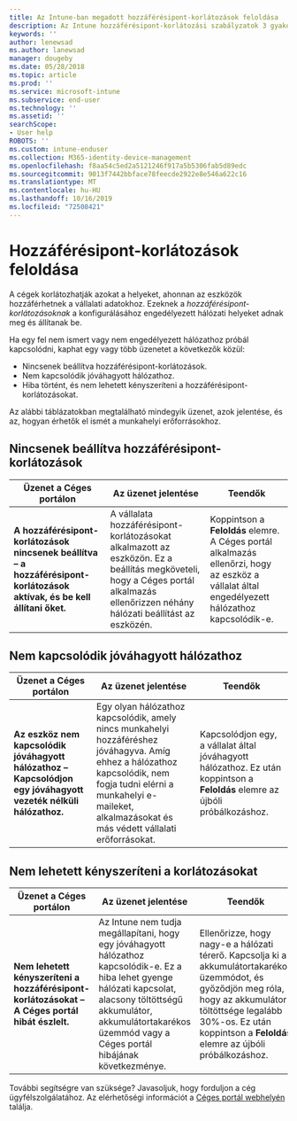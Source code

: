 ```yaml
---
title: Az Intune-ban megadott hozzáférésipont-korlátozások feloldása
description: Az Intune hozzáférésipont-korlátozási szabályzatok 3 gyakori üzenetének áttekintése és feloldásuk elsajátítása
keywords: ''
author: lenewsad
ms.author: lanewsad
manager: dougeby
ms.date: 05/28/2018
ms.topic: article
ms.prod: ''
ms.service: microsoft-intune
ms.subservice: end-user
ms.technology: ''
ms.assetid: ''
searchScope:
- User help
ROBOTS: ''
ms.custom: intune-enduser
ms.collection: M365-identity-device-management
ms.openlocfilehash: f8aa54c5ed2a5121246f917a5b5306fab5d89edc
ms.sourcegitcommit: 9013f7442bbface78feecde2922e8e546a622c16
ms.translationtype: MT
ms.contentlocale: hu-HU
ms.lasthandoff: 10/16/2019
ms.locfileid: "72508421"
---
```

# <a name="resolve-access-point-restrictions"></a>Hozzáférésipont-korlátozások feloldása

A cégek korlátozhatják azokat a helyeket, ahonnan az eszközök hozzáférhetnek a vállalati adatokhoz.
Ezeknek a *hozzáférésipont-korlátozásoknak* a konfigurálásához engedélyezett hálózati helyeket adnak meg és állítanak be.  

Ha egy fel nem ismert vagy nem engedélyezett hálózathoz próbál kapcsolódni, kaphat egy vagy több üzenetet a következők közül:

* Nincsenek beállítva hozzáférésipont-korlátozások.
* Nem kapcsolódik jóváhagyott hálózathoz.
* Hiba történt, és nem lehetett kényszeríteni a hozzáférésipont-korlátozásokat.

 Az alábbi táblázatokban megtalálható mindegyik üzenet, azok jelentése, és az, hogyan érhetők el ismét a munkahelyi erőforrásokhoz.

## <a name="access-point-restrictions-not-set-up"></a>Nincsenek beállítva hozzáférésipont-korlátozások  
| Üzenet a Céges portálon | Az üzenet jelentése | Teendők                                                               
|------------------------|--------------------------|--------------------------|
| **A hozzáférésipont-korlátozások nincsenek beállítva – a hozzáférésipont-korlátozások aktívak, és be kell állítani őket.** | A vállalata hozzáférésipont-korlátozásokat alkalmazott az eszközön. Ez a beállítás megköveteli, hogy a Céges portál alkalmazás ellenőrizzen néhány hálózati beállítást az eszközén. | Koppintson a **Feloldás** elemre. A Céges portál alkalmazás ellenőrzi, hogy az eszköz a vállalat által engedélyezett hálózathoz kapcsolódik-e. |

## <a name="not-connected-to-an-approved-network"></a>Nem kapcsolódik jóváhagyott hálózathoz  

| Üzenet a Céges portálon | Az üzenet jelentése | Teendők                                                                   
|------------------------|-----------------------------------|--------------------------|
| **Az eszköz nem kapcsolódik jóváhagyott hálózathoz – Kapcsolódjon egy jóváhagyott vezeték nélküli hálózathoz.** | Egy olyan hálózathoz kapcsolódik, amely nincs munkahelyi hozzáféréshez jóváhagyva. Amíg ehhez a hálózathoz kapcsolódik, nem fogja tudni elérni a munkahelyi e-maileket, alkalmazásokat és más védett vállalati erőforrásokat. | Kapcsolódjon egy, a vállalat által jóváhagyott hálózathoz. Ez után koppintson a **Feloldás** elemre az újbóli próbálkozáshoz. |

## <a name="restrictions-couldnt-be-enforced"></a>Nem lehetett kényszeríteni a korlátozásokat  

| Üzenet a Céges portálon | Az üzenet jelentése | Teendők                                                                      
|------------------------|-----------------------------------|--------------------------|
| **Nem lehetett kényszeríteni a hozzáférésipont-korlátozásokat – A Céges portál hibát észlelt.** | Az Intune nem tudja megállapítani, hogy egy jóváhagyott hálózathoz kapcsolódik-e. Ez a hiba lehet gyenge hálózati kapcsolat, alacsony töltöttségű akkumulátor, akkumulátortakarékos üzemmód vagy a Céges portál hibájának következménye. | Ellenőrizze, hogy nagy-e a hálózati térerő. Kapcsolja ki a akkumulátortakarékos üzemmódot, és győződjön meg róla, hogy az akkumulátor töltöttsége legalább 30%-os. Ez után koppintson a **Feloldás** elemre az újbóli próbálkozáshoz. 

További segítségre van szüksége? Javasoljuk, hogy forduljon a cég ügyfélszolgálatához. Az elérhetőségi információt a [Céges portál webhelyén](https://portal.manage.microsoft.com/#HelpDeskDialog) találja.
